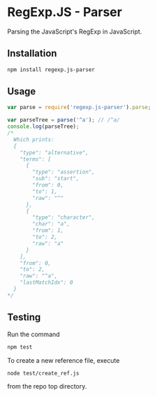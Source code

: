 # RegExp.JS - Parser

Parsing the JavaScript's RegExp in JavaScript.

## Installation

```bash
npm install regexp.js-parser
```

## Usage

```js
var parse = require('regexp.js-parser').parse;

var parseTree = parse('^a'); // /^a/
console.log(parseTree);
/*
  Which prints:
  {
    "type": "alternative",
    "terms": [
      {
        "type": "assertion",
        "sub": "start",
        "from": 0,
        "to": 1,
        "raw": "^"
      },
      {
        "type": "character",
        "char": "a",
        "from": 1,
        "to": 2,
        "raw": "a"
      }
    ],
    "from": 0,
    "to": 2,
    "raw": "^a",
    "lastMatchIdx": 0
  }
*/
```

## Testing

Run the command

```bash
npm test
```

To create a new reference file, execute

```bash
node test/create_ref.js
```

from the repo top directory.
